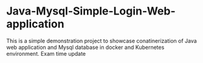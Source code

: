 # Java-Mysql-Simple-Login-Web-application

This is a simple demonstration project to showcase conatinerization of Java web application and Mysql database in docker and Kubernetes environment.
Exam time update
